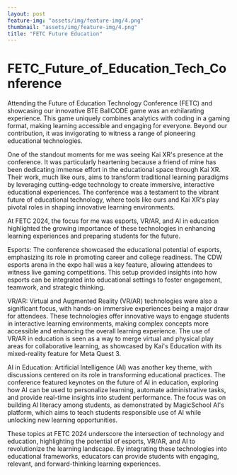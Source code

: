 ```yaml
---
layout: post
feature-img: "assets/img/feature-img/4.png"
thumbnail: "assets/img/feature-img/4.png"
title: "FETC Future Education"
---
```


# FETC_Future_of_Education_Tech_Conference 

Attending the Future of Education Technology Conference (FETC) and showcasing our innovative BTE BallCODE game was an exhilarating experience. This game uniquely combines analytics with coding in a gaming format, making learning accessible and engaging for everyone. Beyond our contribution, it was invigorating to witness a range of pioneering educational technologies.

One of the standout moments for me was seeing Kai XR's presence at the conference. It was particularly heartening because a friend of mine has been dedicating immense effort in the educational space through Kai XR. Their work, much like ours, aims to transform traditional learning paradigms by leveraging cutting-edge technology to create immersive, interactive educational experiences. The conference was a testament to the vibrant future of educational technology, where tools like ours and Kai XR's play pivotal roles in shaping innovative learning environments.

At FETC 2024, the focus for me was esports, VR/AR, and AI in education highlighted the growing importance of these technologies in enhancing learning experiences and preparing students for the future.

Esports: The conference showcased the educational potential of esports, emphasizing its role in promoting career and college readiness. The CDW esports arena in the expo hall was a key feature, allowing attendees to witness live gaming competitions. This setup provided insights into how esports can be integrated into educational settings to foster engagement, teamwork, and strategic thinking​​.

VR/AR: Virtual and Augmented Reality (VR/AR) technologies were also a significant focus, with hands-on immersive experiences being a major draw for attendees. These technologies offer innovative ways to engage students in interactive learning environments, making complex concepts more accessible and enhancing the overall learning experience. The use of VR/AR in education is seen as a way to merge virtual and physical play areas for collaborative learning, as showcased by Kai's Education with its mixed-reality feature for Meta Quest 3​​​​.

AI in Education: Artificial Intelligence (AI) was another key theme, with discussions centered on its role in transforming educational practices. The conference featured keynotes on the future of AI in education, exploring how AI can be used to personalize learning, automate administrative tasks, and provide real-time insights into student performance. The focus was on building AI literacy among students, as demonstrated by MagicSchool AI's platform, which aims to teach students responsible use of AI while unlocking new learning opportunities​​​​.

These topics at FETC 2024 underscore the intersection of technology and education, highlighting the potential of esports, VR/AR, and AI to revolutionize the learning landscape. By integrating these technologies into educational frameworks, educators can provide students with engaging, relevant, and forward-thinking learning experiences.

